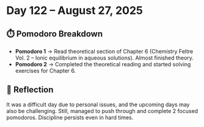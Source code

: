 # Day 122 – August 27, 2025

## ⏱️ Pomodoro Breakdown
- **Pomodoro 1** → Read theoretical section of Chapter 6 (Chemistry Feltre Vol. 2 – Ionic equilibrium in aqueous solutions). Almost finished theory.  
- **Pomodoro 2** → Completed the theoretical reading and started solving exercises for Chapter 6.

## 💬 Reflection
It was a difficult day due to personal issues, and the upcoming days may also be challenging. Still, managed to push through and complete 2 focused pomodoros. Discipline persists even in hard times.
